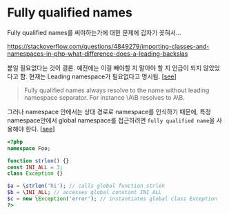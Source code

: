 # Fully qualified names

Fully qualified names를 써야하는가에 대한 문제에 갑자기 꽂혀서...

https://stackoverflow.com/questions/4849279/importing-classes-and-namespaces-in-php-what-difference-does-a-leading-backslas

붙일 필요없다는 것이 결론. 예전에는 이걸 빼야할 지 말아야 할 지 언급이 되지 않았었다고 함.
현재는 Leading namespace가 필요없다고 명시됨. [[see](http://www.php.net/manual/en/language.namespaces.rules.php)]

>Fully qualified names always resolve to the name without leading namespace separator. For instance \A\B resolves to A\B.

그러나 namespace 안에서는 상대 경로로 namespace를 인식하기 때문에, 특정 namespace안에서 global namespace를 접근하려면 `fully qualified name`을 사용해야 한다.
[[see](http://php.net/manual/en/language.namespaces.basics.php)]

```php
<?php
namespace Foo;

function strlen() {}
const INI_ALL = 3;
class Exception {}

$a = \strlen('hi'); // calls global function strlen
$b = \INI_ALL; // accesses global constant INI_ALL
$c = new \Exception('error'); // instantiates global class Exception
?>
```
